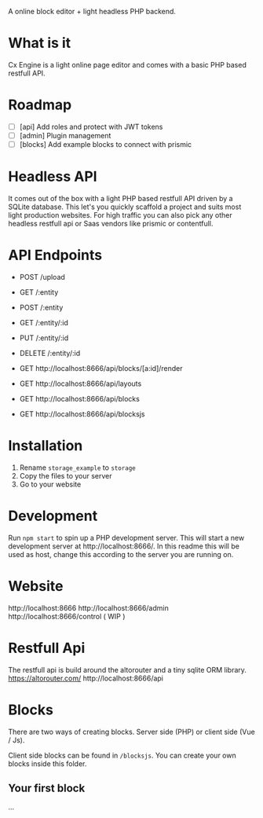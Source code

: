 A online block editor + light headless PHP backend.

# What is it
Cx Engine is a light online page editor and comes with a basic PHP based restfull API.

# Roadmap
- [ ] [api] Add roles and protect with JWT tokens
- [ ] [admin] Plugin management
- [ ] [blocks] Add example blocks to connect with prismic

# Headless API
It comes out of the box with a light PHP based restfull API driven by a SQLite database. This let's you quickly scaffold a project and suits most light production websites. For high traffic you can also pick any other headless restfull api or Saas vendors like prismic or contentfull.

# API Endpoints
- POST /upload

- GET /:entity
- POST /:entity
- GET /:entity/:id
- PUT /:entity/:id
- DELETE /:entity/:id

- GET http://localhost:8666/api/blocks/[a:id]/render
- GET http://localhost:8666/api/layouts
- GET http://localhost:8666/api/blocks
- GET http://localhost:8666/api/blocksjs

# Installation
1. Rename `storage_example` to `storage`
2. Copy the files to your server
3. Go to your website

# Development
Run `npm start` to spin up a PHP development server. 
This will start a new development server at http://localhost:8666/. 
In this readme this will be used as host, change this according to the server you are running on.

# Website
http://localhost:8666
http://localhost:8666/admin
http://localhost:8666/control ( WIP )

# Restfull Api
The restfull api is build around the altorouter and a tiny sqlite ORM library.
https://altorouter.com/
http://localhost:8666/api

# Blocks
There are two ways of creating blocks. Server side (PHP) or client side (Vue / Js).

Client side blocks can be found in `/blocksjs`. You can create your own blocks inside this folder. 

## Your first block
...

